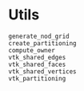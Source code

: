 # Utils

```@docs
generate_nod_grid
create_partitioning
compute_owner
vtk_shared_edges
vtk_shared_faces
vtk_shared_vertices
vtk_partitioning
```



